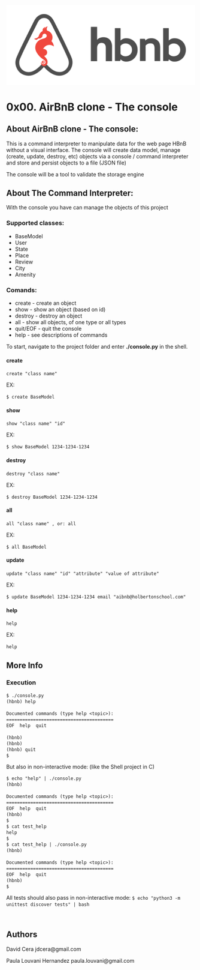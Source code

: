 <img src="hbnb.png" alt="">

<h1 class="gap">0x00. AirBnB clone - The console</h1>

<h2>About AirBnB clone - The console:</h2>
<p>This is a command interpreter to manipulate data for the web page HBnB without a visual interface. The console will create data model, manage (create, update, destroy, etc) objects via a console / command interpreter and store and persist objects to a file (JSON file)</p>
<p>The console will be a tool to validate the storage engine</p>

<h2>About The Command Interpreter:</h2>
<p>With the console you have can manage the objects of this project</p>


<h3>Supported classes:</h3>
<ul>
    <li>BaseModel</li>
    <li>User</li>
    <li>State</li>
    <li>Place</li>
    <li>Review</li>
    <li>City</li>
    <li>Amenity</li>
</ul>

<h3>Comands:</h3>
<ul>
    <li>create - create an object</li>
    <li>show - show an object (based on id)</li>
    <li>destroy - destroy an object</li>
    <li>all - show all objects, of one type or all types</li>
    <li>quit/EOF - quit the console</li>
    <li>help - see descriptions of commands</li>
</ul>

<p>To start, navigate to the project folder and enter <b>./console.py</b> in the shell.</p>
 <h4>create</h4>
    <pre><code>create "class name"</class></code></pre>
    <p>EX: </p><code>$ create BaseModel</code>
 <h4>show</h4>
    <pre><code>show "class name" "id" </class></code></pre>
    <p>EX: </p><code>$ show BaseModel 1234-1234-1234</code>
 <h4>destroy</h4>
    <pre><code>destroy "class name"</class></code></pre>
    <p>EX: </p><code>$ destroy BaseModel 1234-1234-1234</code>
 <h4>all</h4>
    <pre><code>all "class name" , or: all</class></code></pre>
    <p>EX: </p> <code>$ all BaseModel</code>
 <h4>update</h4>
    <pre><code>update "class name" "id" "attribute" "value of attribute" </class></code></pre>
    <p>EX: </p> <code>$ update BaseModel 1234-1234-1234 email "aibnb@holbertonschool.com"</code>
 <h4>help</h4>
    <pre><code>help</class></code></pre>
    <p>EX: </p> <code>help</code>

<h2>More Info</h2>

<h3>Execution</h3>

<pre><code>$ ./console.py
(hbnb) help

Documented commands (type help &lt;topic&gt;):
========================================
EOF  help  quit

(hbnb)
(hbnb)
(hbnb) quit
$
</code></pre>

<p>But also in non-interactive mode: (like the Shell project in C)</p>

<pre><code>$ echo "help" | ./console.py
(hbnb)

Documented commands (type help &lt;topic&gt;):
========================================
EOF  help  quit
(hbnb)
$
$ cat test_help
help
$
$ cat test_help | ./console.py
(hbnb)

Documented commands (type help &lt;topic&gt;):
========================================
EOF  help  quit
(hbnb)
$
</code></pre>

<p>All tests should also pass in non-interactive mode: <code>$ echo "python3 -m unittest discover tests" | bash</code></p>

<p><img src="https://holbertonintranet.s3.amazonaws.com/uploads/medias/2018/6/815046647d23428a14ca.png?X-Amz-Algorithm=AWS4-HMAC-SHA256&amp;X-Amz-Credential=AKIARDDGGGOUWMNL5ANN%2F20210624%2Fus-east-1%2Fs3%2Faws4_request&amp;X-Amz-Date=20210624T143900Z&amp;X-Amz-Expires=86400&amp;X-Amz-SignedHeaders=host&amp;X-Amz-Signature=52ec2bc9931ff114669768867a3215d3b423e63ef7c16fce9f1b42b9d21a91dc" alt=""></p>

</div>
<h2>Authors</h2>
<p>David Cera jdcera@gmail.com</p>
<p>Paula Louvani Hernandez paula.louvani@gmail.com</p>